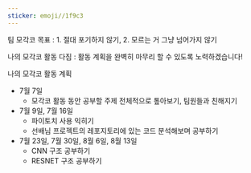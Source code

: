 ```yaml
---
sticker: emoji//1f9c3
---
```

팀 모각코 목표 : 1. 절대 포기하지 않기, 2. 모르는 거 그냥 넘어가지 않기

나의 모각코 활동 다짐 : 활동 계획을 완벽히 마무리 할 수 있도록 노력하겠습니다!

나의 모각코 활동 계획
- 7월 7일
    - 모각코 활동 동안 공부할 주제 전체적으로 톺아보기, 팀원들과 친해지기
- 7월 9일, 7월 16일
    - 파이토치 사용 익히기
    - 선배님 프로젝트의 레포지토리에 있는 코드 분석해보며 공부하기
- 7월 23일, 7월 30일, 8월 6일, 8월 13일
    - CNN 구조 공부하기
    - RESNET 구조 공부하기